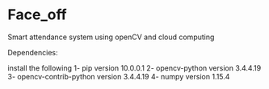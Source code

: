 # Face_off
Smart attendance system using openCV and cloud computing


Dependencies: 

install the following 
1- pip                         version 10.0.0.1
2- opencv-python               version 3.4.4.19
3- opencv-contrib-python       version 3.4.4.19
4- numpy                       version 1.15.4
